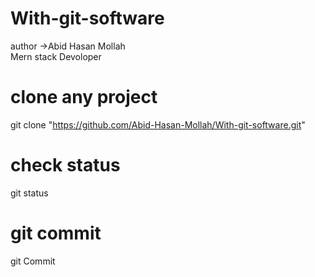 # With-git-software

author ->Abid Hasan Mollah
<br>
Mern stack Devoloper

# clone any project
git clone "https://github.com/Abid-Hasan-Mollah/With-git-software.git"

# check status
git status

# git commit

git Commit


